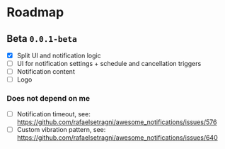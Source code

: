 # Roadmap

## Beta `0.0.1-beta`

- [X] Split UI and notification logic
- [ ] UI for notification settings + schedule and cancellation triggers
- [ ] Notification content
- [ ] Logo

### Does not depend on me

- [ ] Notification timeout, see: https://github.com/rafaelsetragni/awesome_notifications/issues/576
- [ ] Custom vibration pattern, see: https://github.com/rafaelsetragni/awesome_notifications/issues/640
